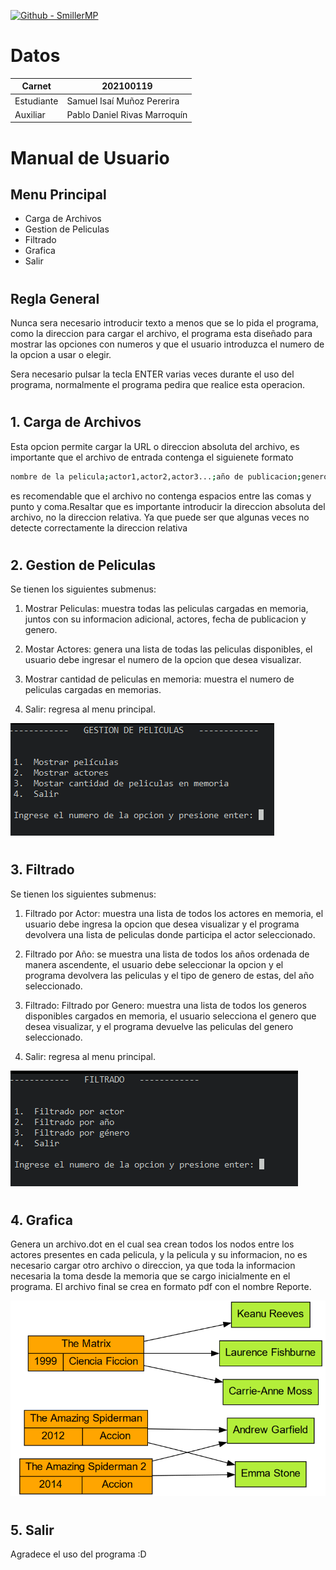 [![Github - SmillerMP](https://img.shields.io/badge/Github-SmillerMP-2ea44f)](https://github.com/SmillerMP)

# Datos

| Carnet | 202100119|
| ------ | ------ |
| Estudiante |Samuel Isaí Muñoz Pererira|
| Auxiliar | Pablo Daniel Rivas Marroquín|

#

# Manual de Usuario

## Menu Principal

- Carga de Archivos
- Gestion de Peliculas
- Filtrado
- Grafica
- Salir


#



## Regla General
Nunca sera necesario introducir texto a menos que se lo pida el programa, como la direccion para cargar el archivo, el programa esta diseñado para mostrar las opciones con numeros y que el usuario introduzca el numero de la opcion a usar o elegir.

Sera necesario pulsar la tecla ENTER varias veces durante el uso del programa, normalmente el programa pedira que realice esta operacion.

#

## 1. Carga de Archivos
Esta opcion permite cargar la URL o direccion absoluta del archivo, es importante que el archivo de entrada contenga el siguienete formato

```sh
nombre de la pelicula;actor1,actor2,actor3...;año de publicacion;genero de la pelicula
```

es recomendable que el archivo no contenga espacios entre las comas y punto y coma.Resaltar que es importante introducir la direccion absoluta del archivo, no la direccion relativa. Ya que puede ser que algunas veces no detecte correctamente la direccion relativa

#

## 2. Gestion de Peliculas
Se tienen los siguientes submenus:

1. Mostrar Peliculas: muestra todas las peliculas cargadas en memoria, juntos con su informacion adicional, actores, fecha de publicacion y genero.

2. Mostar Actores: genera una lista de todas las peliculas disponibles, el usuario debe ingresar el numero de la opcion que desea visualizar.

3. Mostrar cantidad de peliculas en memoria: muestra el numero de peliculas cargadas en memorias.

4. Salir: regresa al menu principal.

![Gestion](\Capturas\gestionPeliculas.png)

#

## 3. Filtrado
Se tienen los siguientes submenus:

1. Filtrado por Actor: muestra una lista de todos los actores en memoria, el usuario debe ingresa la opcion que desea visualizar y el programa devolvera una lista de peliculas donde participa el actor seleccionado.

2. Filtrado por Año: se muestra una lista de todos los años ordenada de manera ascendente, el usuario debe seleccionar la opcion y el programa devolvera las peliculas y el tipo de genero de estas, del año seleccionado.

3. Filtrado: Filtrado por Genero: muestra una lista de todos los generos disponibles cargados en memoria, el usuario selecciona el genero que desea visualizar, y el programa devuelve las peliculas del genero seleccionado.

4. Salir: regresa al menu principal.

![Filtrado](\Capturas\filtrado.png)

#

## 4. Grafica
Genera un archivo.dot en el cual sea crean todos los nodos entre los actores presentes en cada pelicula, y la pelicula y su informacion, no es necesario cargar otro archivo o direccion, ya que toda la informacion necesaria la toma desde la memoria que se cargo inicialmente en el programa.
El archivo final se crea en formato pdf con el nombre Reporte.

![Grafo](\Capturas\grafo.png)

#

## 5. Salir
Agradece el uso del programa :D

#


